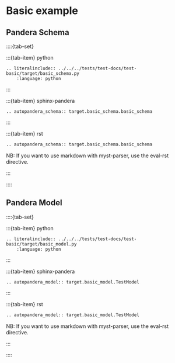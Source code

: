 # Basic example

## Pandera Schema

::::{tab-set}

:::{tab-item} python

```{eval-rst}
.. literalinclude:: ../../../tests/test-docs/test-basic/target/basic_schema.py
    :language: python
```

:::

:::{tab-item} sphinx-pandera

```{eval-rst}
.. autopandera_schema:: target.basic_schema.basic_schema
```

:::

:::{tab-item} rst

```markdown
.. autopandera_schema:: target.basic_schema.basic_schema
```

NB: If you want to use markdown with myst-parser, use the eval-rst directive.

:::

::::

## Pandera Model

::::{tab-set}

:::{tab-item} python

```{eval-rst}
.. literalinclude:: ../../../tests/test-docs/test-basic/target/basic_model.py
    :language: python
```

:::

:::{tab-item} sphinx-pandera

```{eval-rst}
.. autopandera_model:: target.basic_model.TestModel
```

:::

:::{tab-item} rst

```markdown
.. autopandera_model:: target.basic_model.TestModel
```

NB: If you want to use markdown with myst-parser, use the eval-rst directive.

:::

::::
